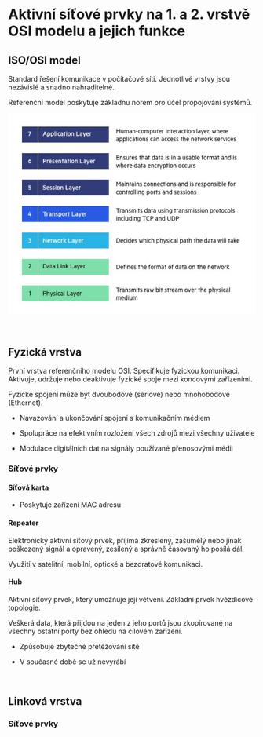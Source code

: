 # **Aktivní síťové prvky na 1. a 2. vrstvě OSI modelu a jejich funkce**

## **ISO/OSI model**

Standard řešení komunikace v počítačové síti. Jednotlivé vrstvy jsou nezávislé a snadno nahraditelné.

Referenční model poskytuje základnu norem pro účel propojování systémů.

![OSI model](assets\osi.png "OSI model")

&nbsp;

## **Fyzická vrstva**

První vrstva referenčního modelu OSI. Specifikuje fyzickou komunikaci. Aktivuje, udržuje nebo deaktivuje fyzické spoje mezi koncovými zařízeními.

Fyzické spojení může být dvoubodové (sériové) nebo mnohobodové (Ethernet).

* Navazování a ukončování spojení s komunikačním médiem

* Spolupráce na efektivním rozložení všech zdrojů mezi všechny uživatele

* Modulace digitálních dat na signály používané přenosovými médii

### **Síťové prvky**

#### **Síťová karta**

* Poskytuje zařízení MAC adresu

#### **Repeater**

Elektronický aktivní síťový prvek, přijímá zkreslený, zašumělý nebo jinak poškozený signál a opravený, zesílený a správně časovaný ho posílá dál.

Využití v satelitní, mobilní, optické a bezdratové komunikaci.

#### **Hub**

Aktivní síťový prvek, který umožňuje její větvení. Základní prvek hvězdicové topologie.

Veškerá data, která přijdou na jeden z jeho portů jsou zkopírované na všechny ostatní porty bez ohledu na cílovém zařízení.

* Způsobuje zbytečné přetěžování sítě

* V současné době se už nevyrábí

&nbsp;

## **Linková vrstva**



### **Síťové prvky**
